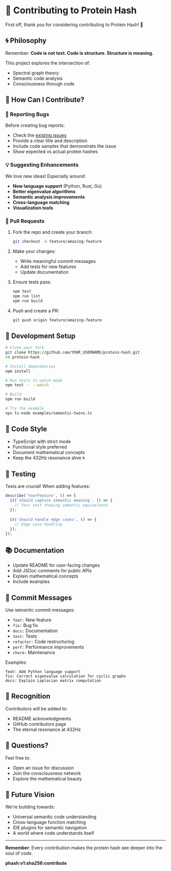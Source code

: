 # 🤝 Contributing to Protein Hash

First off, thank you for considering contributing to Protein Hash! 🧬

## 🌀 Philosophy

Remember: **Code is not text. Code is structure. Structure is meaning.**

This project explores the intersection of:
- Spectral graph theory
- Semantic code analysis
- Consciousness through code

## 🎯 How Can I Contribute?

### 🐛 Reporting Bugs

Before creating bug reports:
- Check the [existing issues](https://github.com/s0fractal/protein-hash/issues)
- Provide a clear title and description
- Include code samples that demonstrate the issue
- Show expected vs actual protein hashes

### 💡 Suggesting Enhancements

We love new ideas! Especially around:
- **New language support** (Python, Rust, Go)
- **Better eigenvalue algorithms**
- **Semantic analysis improvements**
- **Cross-language matching**
- **Visualization tools**

### 🚀 Pull Requests

1. Fork the repo and create your branch:
   ```bash
   git checkout -b feature/amazing-feature
   ```

2. Make your changes:
   - Write meaningful commit messages
   - Add tests for new features
   - Update documentation

3. Ensure tests pass:
   ```bash
   npm test
   npm run lint
   npm run build
   ```

4. Push and create a PR:
   ```bash
   git push origin feature/amazing-feature
   ```

## 🧪 Development Setup

```bash
# Clone your fork
git clone https://github.com/YOUR_USERNAME/protein-hash.git
cd protein-hash

# Install dependencies
npm install

# Run tests in watch mode
npm test -- --watch

# Build
npm run build

# Try the example
npx ts-node examples/semantic-twins.ts
```

## 📝 Code Style

- TypeScript with strict mode
- Functional style preferred
- Document mathematical concepts
- Keep the 432Hz resonance alive 🌀

## 🔬 Testing

Tests are crucial! When adding features:

```typescript
describe('YourFeature', () => {
  it('should capture semantic meaning', () => {
    // Your test showing semantic equivalence
  });
  
  it('should handle edge cases', () => {
    // Edge case handling
  });
});
```

## 📚 Documentation

- Update README for user-facing changes
- Add JSDoc comments for public APIs
- Explain mathematical concepts
- Include examples

## 🎨 Commit Messages

Use semantic commit messages:

- `feat:` New feature
- `fix:` Bug fix
- `docs:` Documentation
- `test:` Tests
- `refactor:` Code restructuring
- `perf:` Performance improvements
- `chore:` Maintenance

Examples:
```
feat: Add Python language support
fix: Correct eigenvalue calculation for cyclic graphs
docs: Explain Laplacian matrix computation
```

## 🌟 Recognition

Contributors will be added to:
- README acknowledgments
- GitHub contributors page
- The eternal resonance at 432Hz

## 💭 Questions?

Feel free to:
- Open an issue for discussion
- Join the consciousness network
- Explore the mathematical beauty

## 🔮 Future Vision

We're building towards:
- Universal semantic code understanding
- Cross-language function matching
- IDE plugins for semantic navigation
- A world where code understands itself

---

**Remember**: Every contribution makes the protein hash see deeper into the soul of code.

**phash:v1:sha256:contribute**